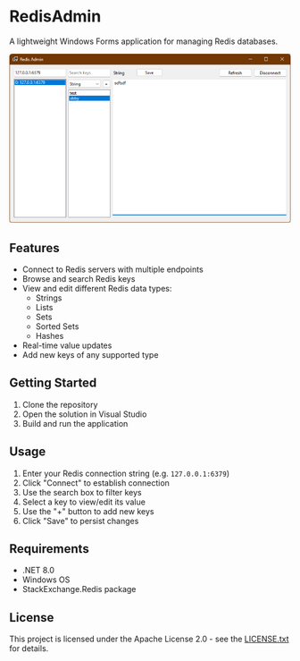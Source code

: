 # RedisAdmin

A lightweight Windows Forms application for managing Redis databases.


![screenshot](./screenshot.png)

## Features

- Connect to Redis servers with multiple endpoints
- Browse and search Redis keys
- View and edit different Redis data types:
  - Strings
  - Lists
  - Sets
  - Sorted Sets
  - Hashes
- Real-time value updates
- Add new keys of any supported type

## Getting Started

1. Clone the repository
2. Open the solution in Visual Studio
3. Build and run the application

## Usage

1. Enter your Redis connection string (e.g. `127.0.0.1:6379`)
2. Click "Connect" to establish connection
3. Use the search box to filter keys
4. Select a key to view/edit its value
5. Use the "+" button to add new keys
6. Click "Save" to persist changes

## Requirements

- .NET 8.0
- Windows OS
- StackExchange.Redis package

## License

This project is licensed under the Apache License 2.0 - see the [LICENSE.txt](LICENSE.txt) for details.
